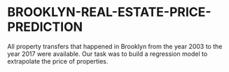 # BROOKLYN-REAL-ESTATE-PRICE-PREDICTION
 All property transfers that happened in Brooklyn from the year 2003 to the year 2017 were available. Our task was to build a regression model to extrapolate the price of properties.
